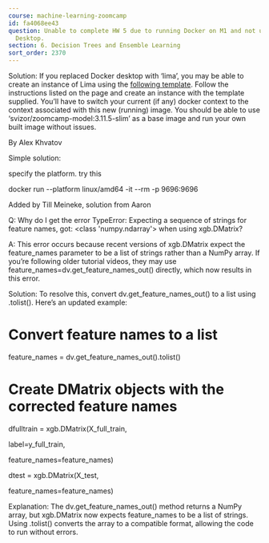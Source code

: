 ```yaml
---
course: machine-learning-zoomcamp
id: fa4068ee43
question: Unable to complete HW 5 due to running Docker on M1 and not using Docker
  Desktop.
section: 6. Decision Trees and Ensemble Learning
sort_order: 2370
---
```


Solution: If you replaced Docker desktop with ‘lima’, you may be able to create an instance of Lima using the [following template](https://gist.github.com/akrylysov/7c1ea3bac409da2758e525f2f82e6373). Follow the instructions listed on the page and create an instance with the template supplied. You’ll have to switch your current (if any) docker context to the context associated with this new (running) image. You should be able to use ‘svizor/zoomcamp-model:3.11.5-slim’ as a base image and run your own built image without issues.

By Alex Khvatov

Simple solution:

specify the platform. try this

docker run --platform linux/amd64 -it --rm -p 9696:9696 <your-docker-image-name>

Added by Till Meineke, solution from Aaron

Q: Why do I get the error TypeError: Expecting a sequence of strings for feature names, got: <class 'numpy.ndarray'> when using xgb.DMatrix?

A: This error occurs because recent versions of xgb.DMatrix expect the feature_names parameter to be a list of strings rather than a NumPy array. If you’re following older tutorial videos, they may use feature_names=dv.get_feature_names_out() directly, which now results in this error.

Solution: To resolve this, convert dv.get_feature_names_out() to a list using .tolist(). Here’s an updated example:

# Convert feature names to a list

feature_names = dv.get_feature_names_out().tolist()

# Create DMatrix objects with the corrected feature names

dfulltrain = xgb.DMatrix(X_full_train,

label=y_full_train,

feature_names=feature_names)

dtest = xgb.DMatrix(X_test,

feature_names=feature_names)

Explanation: The dv.get_feature_names_out() method returns a NumPy array, but xgb.DMatrix now expects feature_names to be a list of strings. Using .tolist() converts the array to a compatible format, allowing the code to run without errors.


